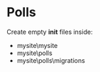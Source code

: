 # Polls

Create empty __init__ files inside:
* mysite\mysite
* mysite\polls
* mysite\polls\migrations

